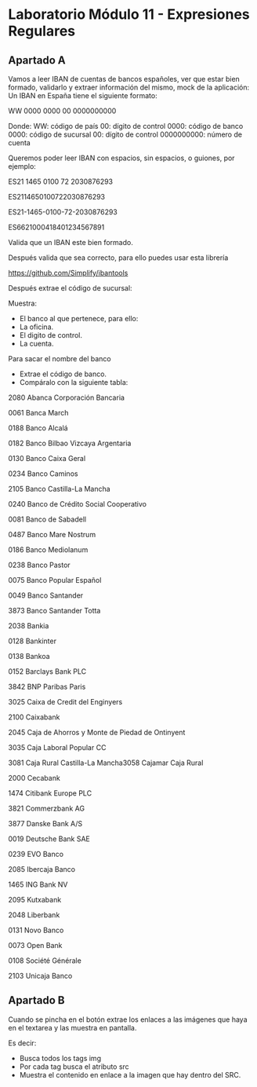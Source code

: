 # Laboratorio Módulo 11 - Expresiones Regulares

## Apartado A

Vamos a leer IBAN de cuentas de bancos españoles, ver que estar bien formado, validarlo y extraer información del mismo, mock de la aplicación:
Un IBAN en España tiene el siguiente formato:

WW 0000 0000 00 0000000000

Donde: WW: código de país 00: dígito de control 0000: código de banco 0000: código de sucursal 00: dígito de control 0000000000: número de cuenta

Queremos poder leer IBAN con espacios, sin espacios, o guiones, por ejemplo:

ES21 1465 0100 72 2030876293

ES2114650100722030876293

ES21-1465-0100-72-2030876293

ES6621000418401234567891

Valida que un IBAN este bien formado.

Después valida que sea correcto, para ello puedes usar esta librería

https://github.com/Simplify/ibantools

Después extrae el código de sucursal:

Muestra:

- El banco al que pertenece, para ello:
- La oficina.
- El digito de control.
- La cuenta.

Para sacar el nombre del banco

- Extrae el código de banco.
- Compáralo con la siguiente tabla:

2080 Abanca Corporación Bancaria

0061 Banca March

0188 Banco Alcalá

0182 Banco Bilbao Vizcaya Argentaria

0130 Banco Caixa Geral

0234 Banco Caminos

2105 Banco Castilla-La Mancha

0240 Banco de Crédito Social Cooperativo

0081 Banco de Sabadell

0487 Banco Mare Nostrum

0186 Banco Mediolanum

0238 Banco Pastor

0075 Banco Popular Español

0049 Banco Santander

3873 Banco Santander Totta

2038 Bankia

0128 Bankinter

0138 Bankoa

0152 Barclays Bank PLC

3842 BNP Paribas Paris

3025 Caixa de Credit del Enginyers

2100 Caixabank

2045 Caja de Ahorros y Monte de Piedad de Ontinyent

3035 Caja Laboral Popular CC

3081 Caja Rural Castilla-La Mancha3058 Cajamar Caja Rural

2000 Cecabank

1474 Citibank Europe PLC

3821 Commerzbank AG

3877 Danske Bank A/S

0019 Deutsche Bank SAE

0239 EVO Banco

2085 Ibercaja Banco

1465 ING Bank NV

2095 Kutxabank

2048 Liberbank

0131 Novo Banco

0073 Open Bank

0108 Société Générale

2103 Unicaja Banco

## Apartado B

Cuando se pincha en el botón extrae los enlaces a las imágenes que haya en el textarea y las muestra en pantalla.

Es decir:

- Busca todos los tags img
- Por cada tag busca el atributo src
- Muestra el contenido en enlace a la imagen que hay dentro del SRC.
